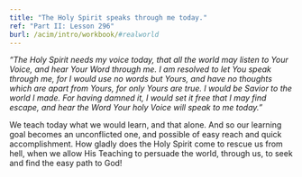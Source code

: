 ```yaml
---
title: "The Holy Spirit speaks through me today."
ref: "Part II: Lesson 296"
burl: /acim/intro/workbook/#realworld
---
```


*“The Holy Spirit needs my voice today, that all the world may listen to
Your Voice, and hear Your Word through me. I am resolved to let You
speak through me, for I would use no words but Yours, and have no
thoughts which are apart from Yours, for only Yours are true. I would be
Savior to the world I made. For having damned it, I would set it free
that I may find escape, and hear the Word Your holy Voice will speak to
me today.”*

We teach today what we would learn, and that alone. And so our learning
goal becomes an unconflicted one, and possible of easy reach and quick
accomplishment. How gladly does the Holy Spirit come to rescue us from
hell, when we allow His Teaching to persuade the world, through us, to
seek and find the easy path to God!

